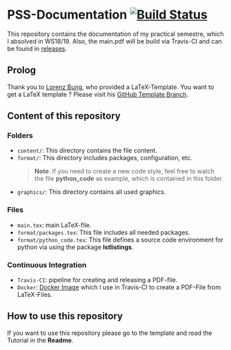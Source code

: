 # PSS-Documentation [![Build Status](https://travis-ci.org/TomGeorgi/PSS-Documentation.svg?branch=master)](https://travis-ci.org/TomGeorgi/PSS-Documentation)

This repository contains the documentation of my practical semestre, which I absolved in WS18/19.
Also, the main.pdf will be build via Travis-CI and can be found in [releases](https://github.com/TomGeorgi/PSS-Documentation/releases).

## Prolog
Thank you to [Lorenz Bung](https://github.com/LorenzBung), who provided a LaTeX-Template.
You want to get a LaTeX template ? Please visit his [GitHub Template Branch](https://github.com/LorenzBung/doku-pss/tree/template).

## Content of this repository

### Folders
-  `content/`: This directory contains the file content.
-  `format/`: This directory includes packages, configuration, etc.
	> **Note**: If you need to create a new code style, feel free to watch the file **python_code** as example, which is contained in this folder.
-  `graphics/`: This directory contains all used graphics.

### Files
- `main.tex`: main LaTeX-file.
- `format/packages.tex`: This file includes all needed packages.
- `format/python_code.tex`:  This file defines a source code environment for python via using the package **lstlistings**.

### Continuous Integration

- `Travis-CI`: pipeline for creating and releasing a PDF-file.
- `Docker`: [Docker Image](https://hub.docker.com/r/dxjoke/tectonic-docker) which I use in Travis-CI to create a PDF-File from LaTeX-Files.

## How to use this repository

If you want to use this repository please go to the template and read the Tutorial in the **Readme**.

